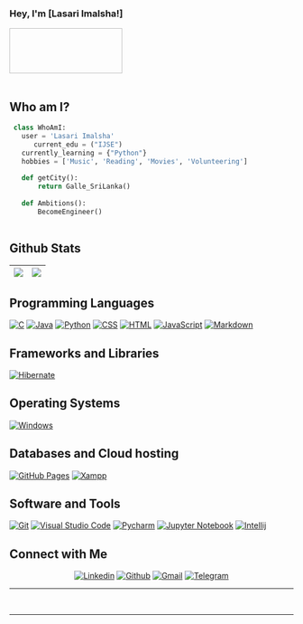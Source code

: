 ### Hey, I'm [Lasari Imalsha!]

<img scr="https://fineartamerica.com/featured/1-coder-programming-it-female-programmer-gift-muc-designs.html" width="200" height="80">

<br />
<br />

## Who am I?

 ```python
  class WhoAmI:
    user = 'Lasari Imalsha'
	   current_edu = ("IJSE")
    currently_learning = {"Python"}
    hobbies = ['Music', 'Reading', 'Movies', 'Volunteering']
	
	def getCity():
		return Galle_SriLanka()
	
	def Ambitions():
		BecomeEngineer()
		
 ```


## Github Stats

<img src="https://github-readme-stats.vercel.app/api?username=LasariImalsha&&show_icons=true&count_private=true&theme=github_dark">|<img src="https://github-readme-streak-stats.herokuapp.com/?user=LasariImalsha&theme=blueberry_duo"/>
|---|---|

## Programming Languages

<p>
    <a href="#"><img alt="C" src="https://img.shields.io/badge/C%20-%232370ED.svg?logo=c%2B%2B&logoColor=white"></a>
    <a href="#"><img alt="Java" src="https://img.shields.io/badge/Java-EC2025.svg?logo=java&logoColor=white"></a>
    <a href="#"><img alt="Python" src="https://img.shields.io/badge/Python%20-%23336D9C.svg?logo=python&logoColor=FFD745"></a>
    <a href="#"><img alt="CSS" src="https://img.shields.io/badge/CSS%20-%231572B6.svg?logo=css3&logoColor=white"></a>
    <a href="#"><img alt="HTML" src="https://img.shields.io/badge/HTML%20-%23E34F26.svg?logo=html5&logoColor=white"></a>
    <a href="#"><img alt="JavaScript" src="https://img.shields.io/badge/JavaScript%20-%23F7DF1E.svg?logo=javascript&logoColor=black"></a>
    <a href="#"><img alt="Markdown" src="https://img.shields.io/badge/Markdown-%23000000.svg?logo=markdown&logoColor=white"></a>
</p>

## Frameworks and Libraries

<p>
   <a href="#"><img alt="Hibernate" src="https://img.shields.io/badge/Hibernate-B2A573?logo=hibernate&logoColor=B2A573&color=black&labelColor=black"></a>
</p>

## Operating Systems

<p>
	<a href="#"><img alt="Windows" src="https://img.shields.io/badge/Windows-0078D6?logo=windows&logoColor=white"></a>
</p>

## Databases and Cloud hosting

<p>
    <a href="#"><img alt="GitHub Pages" src="https://img.shields.io/badge/GitHub%20Pages-%23327FC7.svg?logo=github&logoColor=white"></a>
    <a href="#"><img alt="Xampp" src="https://img.shields.io/badge/Xampp%20-%23430098.svg?logo=xampp&logoColor=white"></a>
</p> 

## Software and Tools

<p>
    <a href="#"><img alt="Git" src="https://img.shields.io/badge/Git%20-%23F05033.svg?logo=git&logoColor=white"></a>
    <a href="#"><img alt="Visual Studio Code" src="https://img.shields.io/badge/Visual%20Studio%20Code-0078d7.svg?logo=visual-studio-code&logoColor=white"></a>
    <a href="#"><img alt="Pycharm" src="https://img.shields.io/badge/PyCharm-143?logo=pycharm&logoColor=black&color=green&labelColor=green"></a>
	<a href="#"><img alt="Jupyter Notebook" src="https://img.shields.io/badge/Jupyter_Notebook-white.svg?logo=Jupyter&logoColor="></a>
	<a href="#"><img alt="Intellij" src="https://img.shields.io/badge/IntelliJ_IDEA-1D7CE5.svg?logo=intellij-idea&logoColor=black"></a>
</p>

## Connect with Me

<p align="center">
  <a href="https://www.linkedin.com/in/lasari-wijayawardhana-197b33243/"><img alt="Linkedin" title="Lasari Imalsha Linkedin" src="https://img.shields.io/badge/LinkedIn-0077B5?style=for-the-badge&logo=linkedin&logoColor=white"></a>
  <a href="https://github.com/LasariImalsha"><img alt="Github" title="Lasari Imalsha Github" src="https://img.shields.io/badge/GitHub-100000?style=for-the-badge&logo=github&logoColor=white"></a>
 <a href="mailto:lasariwijayardhana@gmail.com"><img alt="Gmail" title="Lasari Imalsha Gmail" src="https://img.shields.io/badge/Gmail-D14836?style=for-the-badge&logo=gmail&logoColor=white"></a>
  <a href="https://t.me/LasariImalsha"><img alt="Telegram" title="Lasari Imalsha Telegram" src="https://img.shields.io/badge/Telegram-2CA5E0?style=for-the-badge&logo=telegram&logoColor=white"></a> 

-----
&nbsp;

-----
